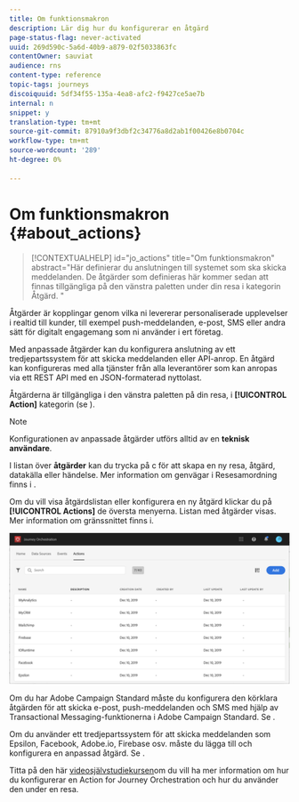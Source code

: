 ```yaml
---
title: Om funktionsmakron
description: Lär dig hur du konfigurerar en åtgärd
page-status-flag: never-activated
uuid: 269d590c-5a6d-40b9-a879-02f5033863fc
contentOwner: sauviat
audience: rns
content-type: reference
topic-tags: journeys
discoiquuid: 5df34f55-135a-4ea8-afc2-f9427ce5ae7b
internal: n
snippet: y
translation-type: tm+mt
source-git-commit: 87910a9f3dbf2c34776a8d2ab1f00426e8b0704c
workflow-type: tm+mt
source-wordcount: '289'
ht-degree: 0%

---
```



# Om funktionsmakron {#about_actions}

>[!CONTEXTUALHELP]
>id="jo_actions"
>title="Om funktionsmakron"
>abstract="Här definierar du anslutningen till systemet som ska skicka meddelanden. De åtgärder som definieras här kommer sedan att finnas tillgängliga på den vänstra paletten under din resa i kategorin Åtgärd. "

Åtgärder är kopplingar genom vilka ni levererar personaliserade upplevelser i realtid till kunder, till exempel push-meddelanden, e-post, SMS eller andra sätt för digitalt engagemang som ni använder i ert företag.

Med anpassade åtgärder kan du konfigurera anslutning av ett tredjepartssystem för att skicka meddelanden eller API-anrop. En åtgärd kan konfigureras med alla tjänster från alla leverantörer som kan anropas via ett REST API med en JSON-formaterad nyttolast.

Åtgärderna är tillgängliga i den vänstra paletten på din resa, i **[!UICONTROL Action]** kategorin (se [](../building-journeys/about-action-activities.md) ).

>[!NOTE]
>
>Konfigurationen av anpassade åtgärder utförs alltid av en **teknisk användare**.

I listan över **åtgärder** kan du trycka på c för att skapa en ny resa, åtgärd, datakälla eller händelse. Mer information om genvägar i Resesamordning finns i [](../about/user-interface.md#section_ksq_zr1_ffb).

Om du vill visa åtgärdslistan eller konfigurera en ny åtgärd klickar du på **[!UICONTROL Actions]** de översta menyerna. Listan med åtgärder visas. Mer information om gränssnittet finns [](../about/user-interface.md) i.

![](../assets/custom1.png)

Om du har Adobe Campaign Standard måste du konfigurera den körklara åtgärden för att skicka e-post, push-meddelanden och SMS med hjälp av Transactional Messaging-funktionerna i Adobe Campaign Standard. Se [](../action/working-with-adobe-campaign.md).

Om du använder ett tredjepartssystem för att skicka meddelanden som Epsilon, Facebook, Adobe.io, Firebase osv. måste du lägga till och konfigurera en anpassad åtgärd. Se [](../action/about-custom-action-configuration.md).

Titta på den här [videosjälvstudiekursen](https://docs.adobe.com/content/help/en/platform-learn/tutorials/journey-orchestration/configure-actions.html)om du vill ha mer information om hur du konfigurerar en Action for Journey Orchestration och hur du använder den under en resa.
